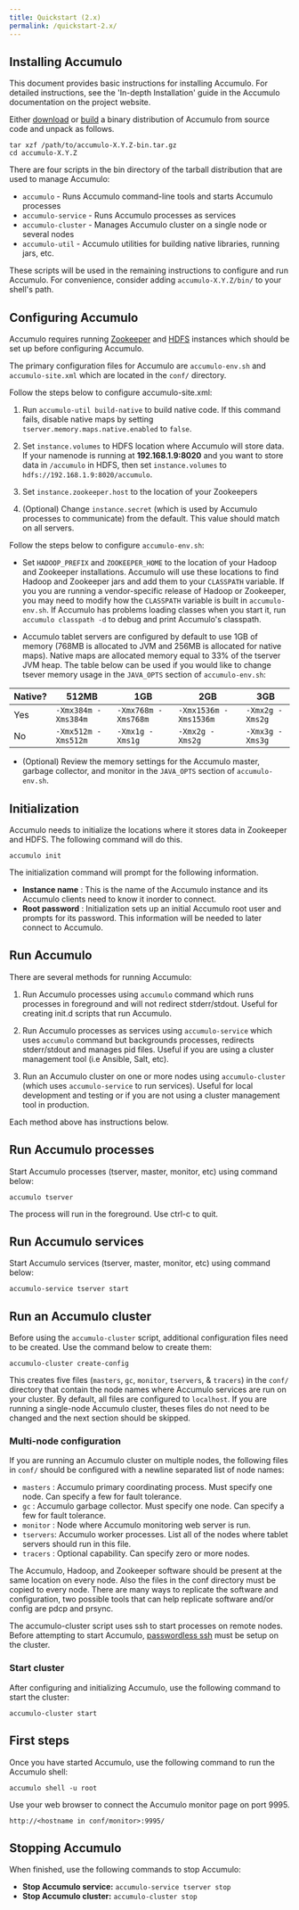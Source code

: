 ```yaml
---
title: Quickstart (2.x)
permalink: /quickstart-2.x/
---
```


## Installing Accumulo

This document provides basic instructions for installing Accumulo. For detailed instructions, see the 'In-depth Installation' guide in the Accumulo documentation on the project website.

Either [download] or [build] a binary distribution of Accumulo from source code and unpack as follows.

```
tar xzf /path/to/accumulo-X.Y.Z-bin.tar.gz
cd accumulo-X.Y.Z
```

There are four scripts in the bin directory of the tarball distribution that are used to manage Accumulo:

- `accumulo` - Runs Accumulo command-line tools and starts Accumulo processes
- `accumulo-service` - Runs Accumulo processes as services
- `accumulo-cluster` - Manages Accumulo cluster on a single node or several nodes
- `accumulo-util` - Accumulo utilities for building native libraries, running jars, etc.

These scripts will be used in the remaining instructions to configure and run Accumulo. For convenience, consider adding `accumulo-X.Y.Z/bin/` to your shell's path.

## Configuring Accumulo

Accumulo requires running [Zookeeper][zookeeper] and [HDFS][hdfs] instances which should be set up before configuring Accumulo.

The primary configuration files for Accumulo are `accumulo-env.sh` and `accumulo-site.xml` which are located in the `conf/` directory.

Follow the steps below to configure accumulo-site.xml:

1. Run `accumulo-util build-native` to build native code. If this command fails, disable native maps by setting `tserver.memory.maps.native.enabled` to `false`.

2. Set `instance.volumes` to HDFS location where Accumulo will store data. If your namenode is running at __192.168.1.9:8020__ and you want to store data in `/accumulo` in HDFS, then set `instance.volumes` to `hdfs://192.168.1.9:8020/accumulo`.

3. Set `instance.zookeeper.host` to the location of your Zookeepers

4. (Optional) Change `instance.secret` (which is used by Accumulo processes to communicate) from the default. This value should match on all servers.

Follow the steps below to configure `accumulo-env.sh`:

- Set `HADOOP_PREFIX` and `ZOOKEEPER_HOME` to the location of your Hadoop and Zookeeper installations. Accumulo will use these locations to find Hadoop and Zookeeper jars and add them to your `CLASSPATH` variable. If you you are running a vendor-specific release of Hadoop or Zookeeper, you may need to modify how the `CLASSPATH` variable is built in `accumulo-env.sh`. If Accumulo has problems loading classes when you start it, run `accumulo classpath -d` to debug and print Accumulo's classpath.

- Accumulo tablet servers are configured by default to use 1GB of memory (768MB is allocated to JVM and 256MB is allocated for native maps). Native maps are allocated memory equal to 33% of the tserver JVM heap. The table below can be used if you would like to change tsever memory usage in the `JAVA_OPTS` section of `accumulo-env.sh`:

| Native? |	512MB |	1GB | 2GB |	3GB |
| --- | --- | --- | --- | --- |
| Yes | `-Xmx384m -Xms384m` | `-Xmx768m -Xms768m` | `-Xmx1536m -Xms1536m` | `-Xmx2g -Xms2g` |
| No  |	`-Xmx512m -Xms512m` | `-Xmx1g -Xms1g`     | `-Xmx2g -Xms2g`       | `-Xmx3g -Xms3g` |

- (Optional) Review the memory settings for the Accumulo master, garbage collector, and monitor in the `JAVA_OPTS` section of `accumulo-env.sh`.

## Initialization

Accumulo needs to initialize the locations where it stores data in Zookeeper and HDFS. The following command will do this.

```
accumulo init
```

The initialization command will prompt for the following information.

- **Instance name** : This is the name of the Accumulo instance and its Accumulo clients need to know it inorder to connect.
- **Root password** : Initialization sets up an initial Accumulo root user and prompts for its password. This information will be needed to later connect to Accumulo.

## Run Accumulo

There are several methods for running Accumulo:

1. Run Accumulo processes using `accumulo` command which runs processes in foreground and will not redirect stderr/stdout. Useful for creating init.d scripts that run Accumulo.

2. Run Accumulo processes as services using `accumulo-service` which uses `accumulo` command but backgrounds processes, redirects stderr/stdout and manages pid files. Useful if you are using a cluster management tool (i.e Ansible, Salt, etc).

3. Run an Accumulo cluster on one or more nodes using `accumulo-cluster` (which uses `accumulo-service` to run services). Useful for local development and testing or if you are not using a cluster management tool in production.

Each method above has instructions below.


## Run Accumulo processes

Start Accumulo processes (tserver, master, monitor, etc) using command below:

```
accumulo tserver
```

The process will run in the foreground. Use ctrl-c to quit.

## Run Accumulo services

Start Accumulo services (tserver, master, monitor, etc) using command below:

```
accumulo-service tserver start
```

## Run an Accumulo cluster

Before using the `accumulo-cluster` script, additional configuration files need to be created. Use the command below to create them:

```
accumulo-cluster create-config
```

This creates five files (`masters`, `gc`, `monitor`, `tservers`, & `tracers`) in the `conf/` directory that contain the node names where Accumulo services are run on your cluster. By default, all files are configured to `localhost`. If you are running a single-node Accumulo cluster, theses files do not need to be changed and the next section should be skipped.

### Multi-node configuration

If you are running an Accumulo cluster on multiple nodes, the following files in `conf/` should be configured with a newline separated list of node names:

- `masters` : Accumulo primary coordinating process. Must specify one node. Can specify a few for fault tolerance.
- `gc` : Accumulo garbage collector. Must specify one node. Can specify a few for fault tolerance.
- `monitor` : Node where Accumulo monitoring web server is run.
- `tservers`: Accumulo worker processes. List all of the nodes where tablet servers should run in this file.
- `tracers` : Optional capability. Can specify zero or more nodes.

The Accumulo, Hadoop, and Zookeeper software should be present at the same location on every node. Also the files in the conf directory must be copied to every node. There are many ways to replicate the software and configuration, two possible tools that can help replicate software and/or config are pdcp and prsync.

The accumulo-cluster script uses ssh to start processes on remote nodes. Before attempting to start Accumulo, [passwordless ssh][ssh] must be setup on the cluster.

### Start cluster

After configuring and initializing Accumulo, use the following command to start the cluster:

```
accumulo-cluster start
```

## First steps

Once you have started Accumulo, use the following command to run the Accumulo shell:

```
accumulo shell -u root
```

Use your web browser to connect the Accumulo monitor page on port 9995.

```
http://<hostname in conf/monitor>:9995/
```

## Stopping Accumulo

When finished, use the following commands to stop Accumulo:

- **Stop Accumulo service:** `accumulo-service tserver stop`
- **Stop Accumulo cluster:** `accumulo-cluster stop`

[download]: https://accumulo.apache.org/downloads/
[build]: https://github.com/apache/accumulo/blob/master/README.md#building
[zookeeper]: http://zookeeper.apache.org/
[hdfs]: http://http//hadoop.apache.org/
[pdcp]: https://code.google.com/p/pdsh/
[prsync]: https://code.google.com/p/parallel-ssh/
[ssh]: https://www.tecmint.com/ssh-passwordless-login-using-ssh-keygen-in-5-easy-steps/
